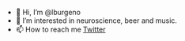 - 👋 Hi, I’m @lburgeno
- 👀 I’m interested in neuroscience, beer and music.
- 📫 How to reach me [Twitter](https://twitter.com/LBurg)
<!---
lburgeno/lburgeno is a ✨ special ✨ repository because its `README.md` (this file) appears on your GitHub profile.
You can click the Preview link to take a look at your changes.
--->
